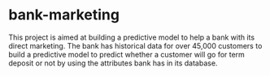 # bank-marketing
This project is aimed at building a predictive model to help a bank with its direct marketing. The bank has historical data for over 45,000 customers to build a predictive model to predict whether a customer will go for term deposit or not by using the attributes bank has in its database.
